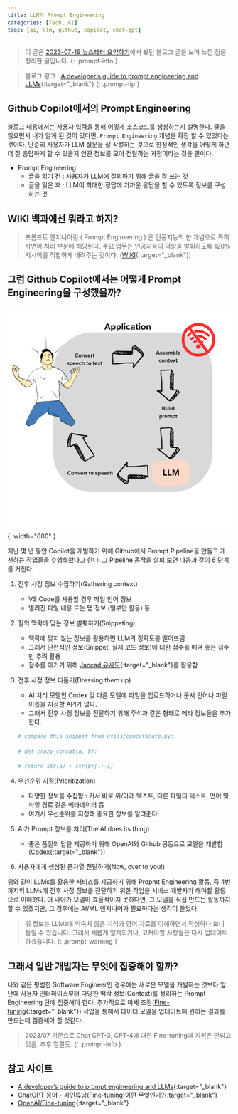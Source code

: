 ```yaml
---
title: LLM과 Prompt Engineering
categories: [Tech, AI]
tags: [ai, llm, github, copilot, chat-gpt]
---
```


> 이 글은 [2023-07-19 뉴스레터 요약하기](/post/2023/07/19/reading-newsletter/#it-tech)에서 봤던 블로그 글을 보며 느낀 점을 정리한 글입니다. 
{: .prompt-info }

> 블로그 링크 : [A developer’s guide to prompt engineering and LLMs](https://github.blog/2023-07-17-prompt-engineering-guide-generative-ai-llms/){:target="_blank"}
{: .prompt-tip }

## Github Copilot에서의 Prompt Engineering 
블로그 내용에서는 사용자 입력을 통해 어떻게 소스코드를 생성하는지 설명한다. 
글을 읽으면서 내가 알게 된 것이 있다면, `Prompt Engineering` 개념을 확장 할 수
있었다는 것이다. 단순히 사용자가 LLM 질문을 잘 작성하는 것으로 한정적인 생각을 
어떻게 하면 더 잘 응답하게 할 수 있을지 연관 정보를 모아 전달하는 과정이라는 것을
말이다.  
- Prompt Engineering
    - 글을 읽기 전 : 사용자가 LLM에 질의하기 위해 글을 잘 쓰는 것 
    - 글을 읽은 후 : LLM이 최대한 정답에 가까운 응답을 할 수 있도록 정보를 구성하는 것 

## WIKI 백과에선 뭐라고 하지? 
> 프롬프트 엔지니어링 ( Prompt Engineering ) 은 인공지능의 한 개념으로 특히 자연어 처리 부분에 해당된다. 주요 업무는 인공지능의 역량을 발휘하도록 120%지시어를 적합하게 내려주는 것이다. ([WIKI](https://ko.wikipedia.org/wiki/%ED%94%84%EB%A1%AC%ED%94%84%ED%8A%B8_%EC%97%94%EC%A7%80%EB%8B%88%EC%96%B4%EB%A7%81){:target="_blank"})

## 그럼 Github Copilot에서는 어떻게 Prompt Engineering을 구성했을까? 
![process to using LLMs](/assets/img/post/20230720/inside-how-llms-work.webp){: width="600" }

지난 몇 년 동안 Copilot을 개발하기 위해 Github에서 Prompt Pipeline을 만들고 개선하는 작업들을 수행해왔다고 한다. 그  Pipeline 동작을 살펴 보면 다음과 같이 6 단계를 거친다. 

1. 전후 사정 정보 수집하기(Gathering context)
    - VS Code를 사용할 경우 파일 언어 정보 
    - 열려진 파일 내용 또는 탭 정보 (일부만 활용) 등
2. 질의 맥락에 맞는 정보 발췌하기(Snippeting)
    - 맥락에 맞지 않는 정보를 활용하면 LLM의 정확도를 떨어뜨림
    - 그래서 단편적인 정보(Snippet, 실제 코드 정보)에 대한 점수를 매겨 좋은 점수만 추려 활용 
    - 점수를 매기기 위해 [Jaccad 유사도](https://ko.wikipedia.org/wiki/%EC%9E%90%EC%B9%B4%EB%93%9C_%EC%A7%80%EC%88%98){:target="_blank"}를 활용함
3. 전후 사정 정보 다듬기(Dressing them up)
    - AI 처리 모델인 Codex 및 다른 모델에 파일을 업로드하거나 문서 언어나 파일 이름을 지정할 API가 없다. 
    - 그래서 전후 사정 정보를 전달하기 위해 주석과 같은 형태로 메타 정보들을 추가한다.

    ```python
    # compare this snippet from utils/concatenate.py:

    # def crazy_concat(a, b):

    # return str(a) + str(b)[::-1]
    ```
4. 우선순위 지정(Prioritization)
    - 다양한 정보를 수집함 : 커서 바로 위/아래 텍스트, 다른 파일의 텍스트, 언어 및 파일 경로 같은 메타데이터 등
    - 여기서 우선순위를 지정해 중요한 정보를 알려준다. 
5. AI가 Prompt 정보를 처리(The AI does its thing)
    - 좋은 품질의 답을 제공하기 위해 OpenAI와 Github 공동으로 모델을 개발함([Codex](https://openai.com/blog/openai-codex){:target="_blank"})
6. 사용자에게 생성된 문자열 전달하기(Now, over to you!)

위와 같이 LLMs를 활용한 서비스를 제공하기 위해 Propmt Engineering 활동, 즉 4번까지의 LLMs에 전후 사정 정보를 
전달하기 위한 작업을 서비스 개발자가 해야할 활동으로 이해했다. 더 나아가 모델이 효율적이지 못하다면, 그 모델을
직접 만드는 활동까지 할 수 있겠지만, 그 경우에는 AI/ML 엔지니어가 필요하다는 생각이 들었다. 

> 위 정보는 LLMs에 익숙치 않은 지식과 영어 자료를 이해하면서 작성하다 보니 틀릴 수 있습니다.
> 그래서 새롭게 알게되거나, 고쳐야할 사항들은 다시 업데이트 하겠습니다. 
{: .prompt-warning }

## 그래서 일반 개발자는 무엇에 집중해야 할까? 
나와 같은 평범한 Software Engineer인 경우에는 새로운 모델을 개발하는 것보다 앞단에 사용자 인터페이스부터 
다양한 맥락 정보(Context)를 정리하는 Prompt Engineering 단에 집중해야 한다. 추가적으로 
미세 조정([Fine-tuning](https://platform.openai.com/docs/guides/fine-tuning){:target="_blank"}) 작업을 통해서 
데이터 모델을 업데이트해 원하는 결과를 만드는데 집중해야 할 것같다. 

> 2023/07 기준으로 Chat GPT-3, GPT-4에 대한 Fine-tuning에 지원은 안되고 있음. 추후 열릴듯. 
{: .prompt-info }

## 참고 사이트 
- [A developer’s guide to prompt engineering and LLMs](https://github.blog/2023-07-17-prompt-engineering-guide-generative-ai-llms/#step-2-snippeting){:target="_blank"}
- [ChatGPT 용어 - 파인튜닝(Fine-tuning)이란 무엇인가?](https://m.blog.naver.com/mynameistk/223036912084){:target="_blank"}
- [OpenAI/Fine-tuning](https://platform.openai.com/docs/guides/fine-tuning){:target="_blank"}
